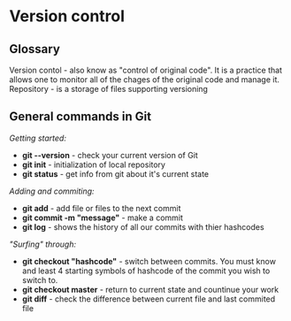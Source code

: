 # **Version control**

## Glossary

Version contol - also know as "control of original code". It is a practice that allows one to monitor all of the chages of the original code and manage it. 
Repository - is a storage of files supporting versioning

## General commands in Git
*Getting started:*
* **git --version** - check your current version of Git
* **git init** - initialization of local repository
* **git status** - get info from git about it's current state

*Adding and commiting:*
* **git add** - add file or files to the next commit
* **git commit -m "message"** - make a commit
* **git log** - shows the history of all our commits with thier hashcodes

*"Surfing" through:*
* **git checkout "hashcode"** - switch between commits. You must know and least 4 starting symbols of hashcode of the commit you wish to switch to. 
* **git checkout master** - return to current state and countinue your work
* **git diff** - check the difference between current file and last commited file